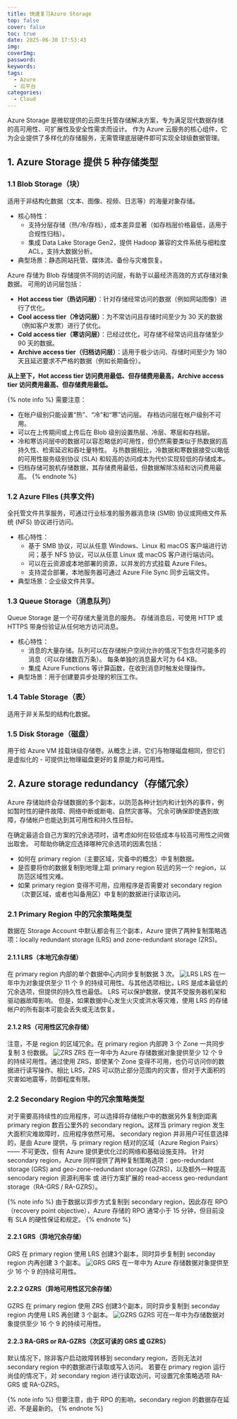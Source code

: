 ```yaml
---
title: 快速复习Azure Storage
top: false
cover: false
toc: true
date: 2025-06-30 17:53:43
img: 
coverImg: 
password: 
keywords: 
tags:
  - Azure
  - 云平台
categories:
  - Cloud
---
```

Azure Storage 是微软提供的云原生托管存储解决方案，专为满足现代数据存储的高可用性、可扩展性及安全性需求而设计。
作为 Azure 云服务的核心组件，它为企业提供了多样化的存储服务，无需管理底层硬件即可实现全球级数据管理。

## 1. Azure Storage 提供 5 种存储类型
### 1.1 Blob Storage（块）
适用于非结构化数据（文本、图像、视频、日志等）的海量对象存储。 
- 核心特性​：
    - 支持分层存储（热/冷/存档），成本差异显著（如存档层价格最低，适用于合规性归档）。
    - 集成 ​Data Lake Storage Gen2，提供 Hadoop 兼容的文件系统与细粒度 ACL，支持大数据分析。
- ​典型场景​：静态网站托管、媒体流、备份与灾难恢复。

Azure 存储为 Blob 存储提供不同的访问层，有助于以最经济高效的方式存储对象数据。 可用的访问层包括：
- **Hot access tier（热访问层）**：针对存储经常访问的数据（例如网站图像）进行了优化。
- **Cool access tier（冷访问层）**：为不常访问且存储时间至少为 30 天的数据（例如客户发票）进行了优化。
- **Cold access tier（寒访问层）**：已经过优化，可存储不经常访问且存储至少 90 天的数据。
- **Archive access tier（归档访问层）**：适用于极少访问、存储时间至少为 180 天且延迟要求不严格的数据（例如长期备份）。

**从上至下，Hot access tier 访问费用最低、但存储费用最高，Archive access tier 访问费用最高、但存储费用最低。**

{% note info %}
需要注意：
- 在帐户级别只能设置“热”、“冷”和“寒”访问层。 存档访问层在帐户级别不可用。
- 可以在上传期间或上传后在 Blob 级别设置热层、冷层、寒层和存档层。
- 冷和寒访问层中的数据可以容忍略低的可用性，但仍然需要类似于热数据的高持久性、检索延迟和吞吐量特性。 与热数据相比，冷数据和寒数据接受以略低的可用性服务级别协议 (SLA) 和较高的访问成本为代价实现较低的存储成本。
- 归档存储可脱机存储数据，其存储费用最低，但数据解除冻结和访问费用最高。
{% endnote %}
### 1.2 Azure FIles (共享文件)
全托管文件共享服务，可通过行业标准的服务器消息块 (SMB) 协议或网络文件系统 (NFS) 协议进行访问。
- 核心特性：
    - 基于 SMB 协议，可以从任意 Windows、Linux 和 macOS 客户端进行访问；基于 NFS 协议，可以从任意 Linux 或 macOS 客户进行端访问。
    - 可以在云资源或本地部署的资源，以并发的方式挂载 Azure Files。
    - 支持混合部署，本地服务器可通过 ​Azure File Sync​ 同步云端文件。
- 典型场景：企业级文件共享。
### 1.3 Queue Storage（消息队列）
Queue Storage 是一个可存储大量消息的服务。 存储消息后，可使用 HTTP 或 HTTPS 带身份验证从任何地方访问消息。 
- 核心特性：
    - 消息的大量存储。队列可以在存储帐户空间允许的情况下包含尽可能多的消息（可以存储数百万条）。 每条单独的消息最大可为 64 KB。
    - 集成 Azure Functions 等计算函数，在收到消息时触发处理操作。
- 典型场景：用于创建要异步处理的积压工作。
### 1.4 Table Storage（表）
适用于非关系型的结构化数据。
### 1.5 Disk Storage（磁盘）
用于给 Azure VM 挂载块级存储卷。从概念上讲，它们与物理磁盘相同，但它们是虚拟化的 - 可提供比物理磁盘更好的复原能力和可用性。

## 2. Azure storage redundancy（存储冗余）
Azure 存储始终会存储数据的多个副本，以防范各种计划内和计划外的事件，例如暂时性的硬件故障、网络中断或断电、自然灾害等。 冗余可确保即使遇到故障，存储帐户也能达到其可用性和持久性目标。

在确定最适合自己方案的冗余选项时，请考虑如何在较低成本与较高可用性之间做出取舍。 可帮助你确定应选择哪种冗余选项的因素包括：

- 如何在 primary region（主要区域，灾备中的概念）中复制数据。
- 是否要将你的数据复制到地理上距 primary region 较远的另一个 region，以防范区域性灾难。
- 如果 primary region 变得不可用，应用程序是否需要对 secondary region （次要区域，或者也叫备用区）中复制的数据进行读取访问。

### 2.1 Primary Region 中的冗余策略类型
数据在 Storage Account 中默认都会有三个副本，Azure 提供了两种复制策略选项：locally redundant storage (LRS) and zone-redundant storage (ZRS)。

#### 2.1.1 LRS（本地冗余存储）
在 primary region 内部的单个数据中心内同步复制数据 3 次。
![LRS](快速复习Azure-Storage/locally-redundant-storage.png)
LRS 在一年中为对象提供至少 11 个 9 的持续可用性。与其他选项相比，LRS 是成本最低的冗余选项，但提供的持久性也最低。 LRS 可以保护数据，使其不受服务器机架和驱动器故障影响。 但是，如果数据中心发生火灾或洪水等灾难，使用 LRS 的存储帐户的所有副本可能会丢失或无法恢复。

#### 2.1.2 RS（可用性区冗余存储）
注意，不是 region 的区域冗余。在 primary region 内部跨 3 个 Zone 一共同步复制 3 份数据。
![ZRS](快速复习Azure-Storage/zone-redundant-storage.png)
ZRS 在一年中为 Azure 存储数据对象提供至少 12 个 9 的持续可用性。通过使用 ZRS，即使某个 Zone 变得不可用，也仍可访问你的数据进行读写操作。相比 LRS，ZRS 可以防止部分范围内的灾害，但对于大面积的灾害如地震等，防御程度有限。

### 2.2  Secondary Region 中的冗余策略类型
对于需要高持续性的应用程序，可以选择将存储帐户中的数据另外复制到距离 primary region 数百公里外的 secondary region。这样当 primary region 发生大面积灾难故障时，应用程序依然可用。
secondary region 并非用户可任意选择的，是由 Azure 提供，与 primary region 结对的区域（Azure Region Pairs）—— 不可更改，但有 Azure 提供更优化过的网络和基础设施支持。
针对 secondary region，Azure 同样提供了两种复制策略选项：geo-redundant storage (GRS) and geo-zone-redundant storage (GZRS)，以及额外一种提高 sencodary region 资源利用率 或 进行方案扩展的 read-access geo-redundant storage（RA-GRS / RA-GZRS）。

{% note info %}
由于数据以异步方式复制到 secondary region，因此存在 RPO （recovery point objective），Azure 存储的 RPO 通常小于 15 分钟，但目前没有 SLA 的硬性保证和规定。
{% endnote %}

#### 2.2.1 GRS（异地冗余存储）
GRS 在 primary region 使用 LRS 创建3个副本，同时异步复制到 seconday region 内再创建 3 个副本。
![GRS](快速复习Azure-Storage/geo-redundant-storage.png)
GRS 在一年中为 Azure 存储数据对象提供至少 16 个 9 的持续可用性。

#### 2.2.2 GZRS（异地可用性区冗余存储）
GZRS 在 primary region 使用 ZRS 创建3个副本，同时异步复制到 seconday region 内使用 LRS 再创建 3 个副本。
![GZRS](快速复习Azure-Storage/geo-zone-redundant-storage.png)
GZRS 可在一年中为存储数据对象提供至少 16 个 9 的持续可用性。

#### 2.2.3 RA-GRS or RA-GZRS（次区可读的 GRS 或 GZRS）
默认情况下，除非客户启动故障转移到 secondary region，否则无法对 secondary region 中的数据进行读取或写入访问。 若要在 primary region 运行尚佳的情况下，对 secondary region 进行读取访问，可设置冗余策略选项 RA-GRS 或 RA-GZRS。

{% note info %}
但要注意，由于 RPO 的影响，secondary region 的数据存在延迟、不是最新的。
{% endnote %}


